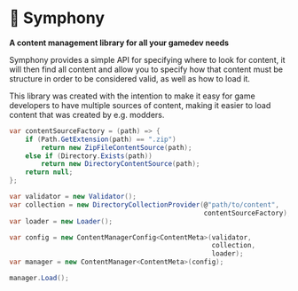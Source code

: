 # 🎼 Symphony

**A content management library for all your gamedev needs**

Symphony provides a simple API for specifying where to look for content, it will then find all content and allow you to specify how that content must be structure in order to be considered valid, as well as how to load it.

This library was created with the intention to make it easy for game developers to have multiple sources of content, making it easier to load content that was created by e.g. modders.

```csharp
var contentSourceFactory = (path) => {
    if (Path.GetExtension(path) == ".zip")
        return new ZipFileContentSource(path);
    else if (Directory.Exists(path))
        return new DirectoryContentSource(path);
    return null;
};

var validator = new Validator();
var collection = new DirectoryCollectionProvider(@"path/to/content",
                                                 contentSourceFactory);
var loader = new Loader();

var config = new ContentManagerConfig<ContentMeta>(validator,
                                                   collection,
                                                   loader);
var manager = new ContentManager<ContentMeta>(config);

manager.Load();
```
